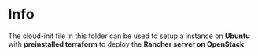 # Info
The cloud-init file in this folder can be used to setup a instance on **Ubuntu** with **preinstalled terraform** to deploy the **Rancher server on OpenStack**.
